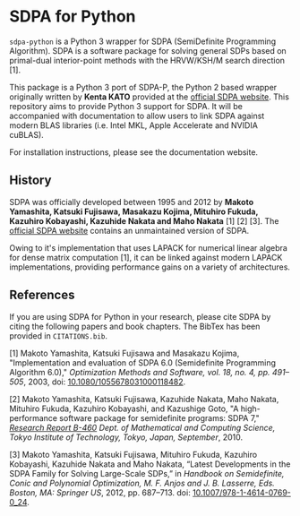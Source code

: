 # SDPA for Python

`sdpa-python` is a Python 3 wrapper for SDPA (SemiDefinite Programming Algorithm). SDPA is a software package for solving general SDPs based on primal-dual interior-point methods with the HRVW/KSH/M search direction [1].

This package is a Python 3 port of SDPA-P, the Python 2 based wrapper originally written by **Kenta KATO** provided at the [official SDPA website](http://sdpa.sourceforge.net/download.html). This repository aims to provide Python 3 support for SDPA. It will be accompanied with documentation to allow users to link SDPA against modern BLAS libraries (i.e. Intel MKL, Apple Accelerate and NVIDIA cuBLAS).

For installation instructions, please see the documentation website.

## History

SDPA was officially developed between 1995 and 2012 by **Makoto Yamashita, Katsuki Fujisawa, Masakazu Kojima, Mituhiro Fukuda, Kazuhiro Kobayashi, Kazuhide Nakata and Maho Nakata** [1] [2] [3]. The [official SDPA website](http://sdpa.sourceforge.net/download.html) contains an unmaintained version of SDPA.

Owing to it's implementation that uses LAPACK for numerical linear algebra for dense matrix computation [1], it can be linked against modern LAPACK implementations, providing performance gains on a variety of architectures.

## References

If you are using SDPA for Python in your research, please cite SDPA by citing the following papers and book chapters. The BibTex has been provided in `CITATIONS.bib`.

[1] Makoto Yamashita, Katsuki Fujisawa and Masakazu Kojima, "Implementation and evaluation of SDPA 6.0 (Semidefinite Programming Algorithm 6.0)," *Optimization Methods and Software, vol. 18, no. 4, pp. 491–505*, 2003, doi: [10.1080/1055678031000118482](https://doi.org/10.1080/1055678031000118482).

[2] Makoto Yamashita, Katsuki Fujisawa, Kazuhide Nakata, Maho Nakata, Mituhiro Fukuda, Kazuhiro Kobayashi, and Kazushige Goto, "A high-performance software package for semidefinite programs: SDPA 7," *[Research Report B-460](http://www.optimization-online.org/DB_HTML/2010/01/2531.html) Dept. of Mathematical and Computing Science, Tokyo Institute of Technology, Tokyo, Japan, September*, 2010.

[3] Makoto Yamashita, Katsuki Fujisawa, Mituhiro Fukuda, Kazuhiro Kobayashi, Kazuhide Nakata and Maho Nakata, “Latest Developments in the SDPA Family for Solving Large-Scale SDPs,” in *Handbook on Semidefinite, Conic and Polynomial Optimization, M. F. Anjos and J. B. Lasserre, Eds. Boston, MA: Springer US*, 2012, pp. 687–713. doi: [10.1007/978-1-4614-0769-0_24](https://doi.org/10.1007/978-1-4614-0769-0_24).
